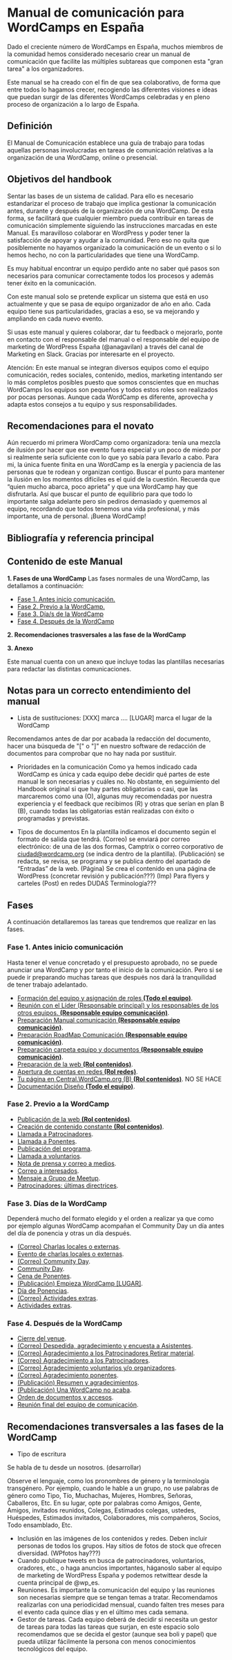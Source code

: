 # Manual de comunicación para WordCamps en España

Dado el creciente número de WordCamps en España, muchos miembros de la comunidad hemos considerado necesario crear un manual de comunicación que facilite las múltiples subtareas que componen esta "gran tarea" a los organizadores.

Este manual se ha creado con el fin de que sea colaborativo, de forma que entre todos lo hagamos crecer, recogiendo las diferentes visiones e ideas que puedan surgir de las diferentes WordCamps celebradas y en pleno proceso de organización a lo largo de España.

## Definición 

El Manual de Comunicación establece una guía de trabajo para todas aquellas personas involucradas en tareas de comunicación relativas a la organización de una WordCamp, online o presencial.

## Objetivos del handbook

Sentar las bases de un sistema de calidad.
Para ello es necesario estandarizar el proceso de trabajo que implica gestionar la comunicación antes, durante y después de la organización de una WordCamp.
De esta forma, se facilitará que cualquier miembro pueda contribuir en tareas de comunicación simplemente siguiendo las instrucciones marcadas en este Manual.
Es maravilloso colaborar en WordPress y poder tener la satisfacción de apoyar y ayudar a la comunidad. Pero eso no quita que posiblemente no hayamos organizado la comunicación de un evento o si lo hemos hecho, no con la particularidades que tiene una WordCamp.

Es muy habitual encontrar un equipo perdido ante no saber qué pasos son necesarios para comunicar correctamente todos los procesos y además tener éxito en la comunicación.

Con este manual solo se pretende explicar un sistema que está en uso actualmente y que se pasa de equipo organizador de año en año. Cada equipo tiene sus particularidades, gracias a eso, se va mejorando y ampliando en cada nuevo evento.

Si usas este manual y quieres colaborar, dar tu feedback o mejorarlo, ponte en contacto con el responsable del manual o el responsable del equipo de marketing de WordPress España (@anagavilan) a través del canal de Marketing en Slack. Gracias por interesarte en el proyecto.

Atención: En este manual se integran diversos equipos como el equipo comunicación, redes sociales, contenido, medios, marketing intentando ser lo más completos posibles puesto que somos conscientes que en muchas WordCamps los equipos son pequeños y todos estos roles son realizados por pocas personas. Aunque cada WordCamp es diferente, aprovecha y adapta estos consejos a tu equipo y sus responsabilidades.

## Recomendaciones para el novato
Aún recuerdo mi primera WordCamp como organizadora: tenía una mezcla de ilusión por hacer que ese evento fuera especial y un poco de miedo por si realmente sería suficiente con lo que yo sabía para llevarlo a cabo. 
Para mi, la única fuente finita en una WordCamp es la energía y paciencia de las personas que te rodean y organizan contigo. Buscar el punto para mantener la ilusión en los momentos difíciles es el quid de la cuestión.
Recuerda que “quien mucho abarca, poco aprieta” y que una WordCamp hay que disfrutarla. Así que buscar el punto de equilibrio para que todo lo importante salga adelante pero sin pediros demasiado y quememos al equipo, recordando que todos tenemos una vida profesional, y más importante, una de personal.
¡Buena WordCamp!

## Bibliografía y referencia principal



## Contenido de este Manual

**1. Fases de una WordCamp**
Las fases normales de una WordCamp, las detallamos a continuación:
- [Fase 1. Antes inicio comunicación.](#fase-1) 
- [Fase 2. Previo a la WordCamp.](#fase-2) 
- [Fase 3. Día/s de la WordCamp](#fase-3) 
- [Fase 4. Después de la WordCamp](#fase-4) 

**2. Recomendaciones trasversales a las fase de la WordCamp**

**3. Anexo**

Este manual cuenta con un anexo que incluye todas las plantillas necesarias para redactar las distintas comunicaciones.


## Notas para un correcto entendimiento del manual

- Lista de sustituciones:
[XXX] marca ….
[LUGAR] marca el lugar de la WordCamp

Recomendamos antes de dar por acabada la redacción del documento, hacer una búsqueda de "[" o "]" en nuestro software de redacción de documentos para comprobar que no hay nada por sustituir.

- Prioridades en la comunicación
Como ya hemos indicado cada WordCamp es única y cada equipo debe decidir qué partes de este manual le son necesarias y cuáles no. No obstante, en seguimiento del Handbook original si que hay partes obligatorias o casi, que las marcaremos como una (O), algunas muy recomendadas por nuestra experiencia y el feedback que recibimos (R) y otras que serían en plan B (B), cuando todas las obligatorias están realizadas con éxito o programadas y previstas. 

- Tipos de documentos
En la plantilla indicamos el documento según el formato de salida que tendrá.
(Correo) se enviará por correo electrónico: de una de las dos formas, Camptrix o correo corporativo de ciudad@wordcamp.org (se indica dentro de la plantilla).
(Publicación) se redacta, se revisa, se programa y se publica dentro del apartado de “Entradas” de la web.
(Página) Se crea el contenido en una página de WordPress (concretar revisión y publicación???)
(Imp) Para flyers y carteles
(Post) en redes DUDAS Terminología???

## Fases

A continuación detallaremos las tareas que tendremos que realizar en las fases.

### <a name="fase-1">Fase 1. Antes inicio comunicación</a>
Hasta tener el venue concretado y el presupuesto aprobado, no se puede anunciar una WordCamp y por tanto el inicio de la comunicación. Pero si se puede ir preparando muchas tareas que después nos dará la tranquilidad de tener trabajo adelantado.

- [Formación del equipo y asignación de roles **(Todo el equipo)**](fase-1-antes-inicio-comunicacion/fase-1-formacion-equipo-asignacion-roles.md).
- [Reunión con el Líder (Responsable principal) y los responsables de los otros equipos. **(Responsable equipo comunicación)**](fase-3-llamada-patrocinadores/fase-1-reunion-lider-y-responsables-otros-equipos.md).
- [Preparación Manual comunicación **(Responsable equipo comunicación)**](fase-1-antes-inicio-comunicacion/fase-1-preparacion-manual-comunicacion.md).
- [Preparación RoadMap Comunicación **(Responsable equipo comunicación)**](fase-1-antes-inicio-comunicacion/fase-1-preparacion-roadmap-comunicacion.md).
- [Preparación carpeta equipo y documentos **(Responsable equipo comunicación)**](fase-1-antes-inicio-comunicacion/fase-1-preparacion-carpeta-equipo-y-documentos.md).
- [Preparación de la web **(Rol contenidos)**](fase-1-antes-inicio-comunicacion/fase-1-preparacion-de-la-web.md).
- [Apertura de cuentas en redes **(Rol redes)**](fase-1-antes-inicio-comunicacion/fase-1-apertura-de-cuentas-en-redes.md).
- [Tu página en Central.WordCamp.org (B) **(Rol contenidos)**](fase-1-antes-inicio-comunicacion/). NO SE HACE
- [Documentación Diseño **(Todo el equipo)**](fase-1-antes-inicio-comunicacion/fase-1-documentacion-diseno.md).

### <a name="fase-2">Fase 2. Previo a la WordCamp</a>

- [Publicación de la web **(Rol contenidos)**](fase-2-previo-wordcamp/).
- [Creación de contenido constante **(Rol contenidos)**](fase-2-previo-wordcamp/).
- [Llamada a Patrocinadores](fase-2-previo-wordcamp/).
- [Llamada a Ponentes](fase-2-previo-wordcamp/).
- [Publicación del programa](fase-2-previo-wordcamp/).
- [Llamada a voluntarios](fase-2-previo-wordcamp/).
- [Nota de prensa y correo a medios](fase-2-previo-wordcamp/).
- [Correo a interesados](fase-2-previo-wordcamp/).
- [Mensaje a Grupo de Meetup](fase-2-previo-wordcamp/).
- [Patrocinadores: últimas directrices](fase-2-previo-wordcamp/).

### <a name="fase-3">Fase 3. Días de la WordCamp</a>
Dependerá mucho del formato elegido y el orden a realizar ya que como por ejemplo algunas WordCamp acompañan el Community Day un día antes del día de ponencia y otras un día después.

- [(Correo) Charlas locales o externas](fase-3-llamada-patrocinadores/correo-presentacion-llamada.md).
- [Evento de charlas locales o externas](fase-3-llamada-patrocinadores/correo-presentacion-llamada.md).
- [(Correo) Community Day](fase-3-llamada-patrocinadores/correo-presentacion-llamada.md).
- [Community Day](fase-3-llamada-patrocinadores/correo-presentacion-llamada.md).
- [Cena de Ponentes](fase-3-llamada-patrocinadores/correo-presentacion-llamada.md).
- [(Publicación) Empieza WordCamp [LUGAR]](fase-3-llamada-patrocinadores/correo-presentacion-llamada.md).
- [Día de Ponencias](fase-3-llamada-patrocinadores/correo-presentacion-llamada.md).
- [(Correo) Actividades extras](fase-3-llamada-patrocinadores/correo-presentacion-llamada.md).
- [Actividades extras](fase-3-llamada-patrocinadores/correo-presentacion-llamada.md).

### <a name="fase-4">Fase 4. Después de la WordCamp</a>
- [Cierre del venue](fase-3-llamada-patrocinadores/correo-presentacion-llamada.md).
- [(Correo) Despedida, agradecimiento y encuesta a Asistentes](fase-3-llamada-patrocinadores/correo-presentacion-llamada.md).
- [(Correo) Agradecimiento a los Patrocinadores Retirar material](fase-3-llamada-patrocinadores/correo-presentacion-llamada.md).
- [(Correo) Agradecimiento a los Patrocinadores](fase-3-llamada-patrocinadores/correo-presentacion-llamada.md).
- [(Correo) Agradecimiento voluntarios y/o organizadores](fase-3-llamada-patrocinadores/correo-presentacion-llamada.md).
- [(Correo) Agradecimiento ponentes](fase-3-llamada-patrocinadores/correo-presentacion-llamada.md).
- [(Publicación) Resumen y agradecimientos](fase-3-llamada-patrocinadores/correo-presentacion-llamada.md).
- [(Publicación) Una WordCamp no acaba](fase-3-llamada-patrocinadores/correo-presentacion-llamada.md).
- [Orden de documentos y accesos](fase-3-llamada-patrocinadores/correo-presentacion-llamada.md).
- [Reunión final del equipo de comunicación](fase-3-llamada-patrocinadores/correo-presentacion-llamada.md).

## Recomendaciones transversales a las fases de la WordCamp

- Tipo de escritura 

Se habla de tu desde un nosotros. (desarrollar)

Observe el lenguaje, como los pronombres de género y la terminología transgénero.
Por ejemplo, cuando le hable a un grupo, no use palabras de género como Tipo, Tío, Muchachas, Mujeres, Hombres, Señoras, Caballeros, Etc.
En su lugar, opte por palabras como Amigos, Gente, Amigos, invitados reunidos, Colegas, Estimados colegas, ustedes, Huéspedes, Estimados invitados, Colaboradores, mis compañeros, Socios, Todo ensamblado, Etc.
 
 
 
- Inclusión en las imágenes de los contenidos y redes. Deben incluir personas de todos los grupos. Hay sitios de fotos de stock que ofrecen diversidad. (WPfotos hay???)
- Cuando publique tweets en busca de patrocinadores, voluntarios, oradores, etc., o haga anuncios importantes, háganoslo saber al equipo de marketing de WordPress España y podemos retwittear desde la cuenta principal de @wp_es.
- Reuniones. Es importante la comunicación del equipo y las reuniones son necesarias siempre que se tengan temas a tratar. Recomendamos realizarlas con una periodicidad mensual, cuando falten tres meses para el evento cada quince días y en el último mes cada semana.
- Gestor de tareas. Cada equipo deberá de decidir si necesita un gestor de tareas para todas las tareas que surjan, en este espacio solo recomendamos que se decida el gestor (aunque sea boli y papel) que pueda utilizar fácilmente la persona con menos conocimientos tecnológicos del equipo.


